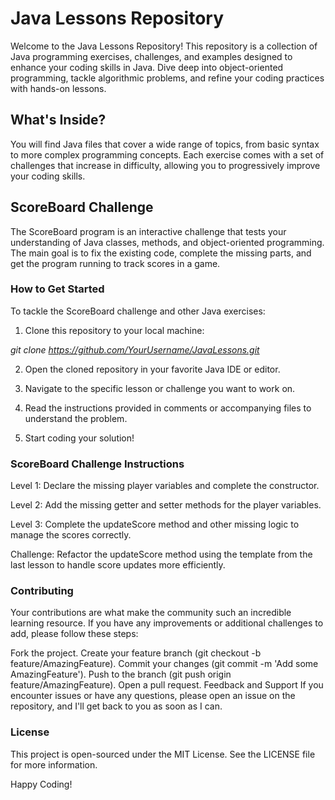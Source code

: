 # Java Lessons Repository

Welcome to the Java Lessons Repository! 
This repository is a collection of Java programming exercises, challenges, and examples designed to enhance your coding skills in Java. 
Dive deep into object-oriented programming, tackle algorithmic problems, and refine your coding practices with hands-on lessons.

## What's Inside?

You will find Java files that cover a wide range of topics, from basic syntax to more complex programming concepts. 
Each exercise comes with a set of challenges that increase in difficulty, allowing you to progressively improve your coding skills.

## ScoreBoard Challenge

The ScoreBoard program is an interactive challenge that tests your understanding of Java classes, methods, and object-oriented programming. The main goal is to fix the existing code, complete the missing parts, and get the program running to track scores in a game.

### How to Get Started

To tackle the ScoreBoard challenge and other Java exercises:

1. Clone this repository to your local machine:

*git clone https://github.com/YourUsername/JavaLessons.git*

2. Open the cloned repository in your favorite Java IDE or editor.

3. Navigate to the specific lesson or challenge you want to work on.

4. Read the instructions provided in comments or accompanying files to understand the problem.

5. Start coding your solution!


### ScoreBoard Challenge Instructions
Level 1: Declare the missing player variables and complete the constructor.

Level 2: Add the missing getter and setter methods for the player variables.

Level 3: Complete the updateScore method and other missing logic to manage the scores correctly.

Challenge: Refactor the updateScore method using the template from the last lesson to handle score updates more efficiently.


### Contributing

Your contributions are what make the community such an incredible learning resource.
If you have any improvements or additional challenges to add, please follow these steps:

Fork the project.
Create your feature branch (git checkout -b feature/AmazingFeature).
Commit your changes (git commit -m 'Add some AmazingFeature').
Push to the branch (git push origin feature/AmazingFeature).
Open a pull request.
Feedback and Support
If you encounter issues or have any questions, please open an issue on the repository, and I'll get back to you as soon as I can.

### License
This project is open-sourced under the MIT License. See the LICENSE file for more information.

Happy Coding!
